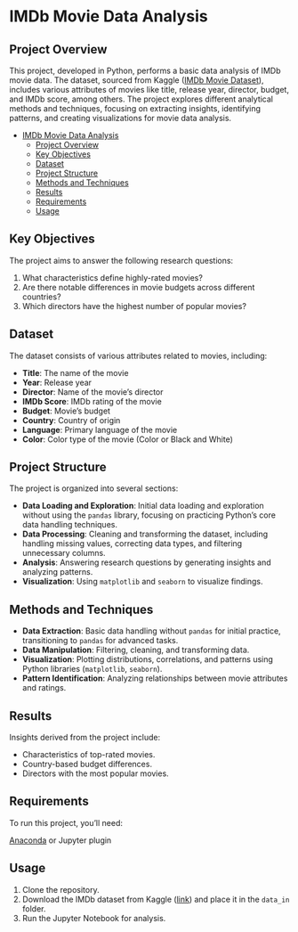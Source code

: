 # IMDb Movie Data Analysis

## Project Overview

This project, developed in Python, performs a basic data analysis of IMDb movie data. The dataset, sourced from Kaggle ([IMDb Movie Dataset](https://www.kaggle.com/datasets/carolzhangdc/imdb-5000-movie-dataset)), includes various attributes of movies like title, release year, director, budget, and IMDb score, among others. The project explores different analytical methods and techniques, focusing on extracting insights, identifying patterns, and creating visualizations for movie data analysis.

- [IMDb Movie Data Analysis](#imdb-movie-data-analysis)
  - [Project Overview](#project-overview)
  - [Key Objectives](#key-objectives)
  - [Dataset](#dataset)
  - [Project Structure](#project-structure)
  - [Methods and Techniques](#methods-and-techniques)
  - [Results](#results)
  - [Requirements](#requirements)
  - [Usage](#usage)

## Key Objectives

The project aims to answer the following research questions:

1. What characteristics define highly-rated movies?
2. Are there notable differences in movie budgets across different countries?
3. Which directors have the highest number of popular movies?

## Dataset

The dataset consists of various attributes related to movies, including:

- **Title**: The name of the movie
- **Year**: Release year
- **Director**: Name of the movie’s director
- **IMDb Score**: IMDb rating of the movie
- **Budget**: Movie’s budget
- **Country**: Country of origin
- **Language**: Primary language of the movie
- **Color**: Color type of the movie (Color or Black and White)

## Project Structure

The project is organized into several sections:

- **Data Loading and Exploration**: Initial data loading and exploration without using the `pandas` library, focusing on practicing Python’s core data handling techniques.
- **Data Processing**: Cleaning and transforming the dataset, including handling missing values, correcting data types, and filtering unnecessary columns.
- **Analysis**: Answering research questions by generating insights and analyzing patterns.
- **Visualization**: Using `matplotlib` and `seaborn` to visualize findings.

## Methods and Techniques

- **Data Extraction**: Basic data handling without `pandas` for initial practice, transitioning to `pandas` for advanced tasks.
- **Data Manipulation**: Filtering, cleaning, and transforming data.
- **Visualization**: Plotting distributions, correlations, and patterns using Python libraries (`matplotlib`, `seaborn`).
- **Pattern Identification**: Analyzing relationships between movie attributes and ratings.

## Results

Insights derived from the project include:

- Characteristics of top-rated movies.
- Country-based budget differences.
- Directors with the most popular movies.

## Requirements

To run this project, you’ll need:

[Anaconda](https://www.anaconda.com/) or Jupyter plugin

## Usage

1. Clone the repository.
2. Download the IMDb dataset from Kaggle ([link](https://www.kaggle.com/datasets/carolzhangdc/imdb-5000-movie-dataset)) and place it in the `data_in` folder.
3. Run the Jupyter Notebook for analysis.
